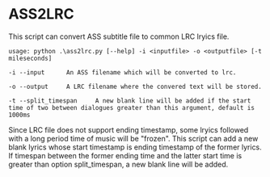 # ASS2LRC
This script can convert ASS subtitle file to common LRC lryics file.

`usage: python .\ass2lrc.py [--help] -i <inputfile> -o <outputfile> [-t mileseconds]`

`-i --input      An ASS filename which will be converted to lrc.`

`-o --output     A LRC filename where the convered text will be stored.`

`-t --split_timespan     A new blank line will be added if the start time of two between dialogues greater than this argument, default is 1000ms`

Since LRC file does not support ending timestamp, some lryics followed with a long period time of music will be "frozen". This script can add a new blank lyrics whose start timestamp is ending timestamp of the former lyrics. If timespan between the former ending time and the latter start time is greater than option split_timespan, a new blank line will be added.
